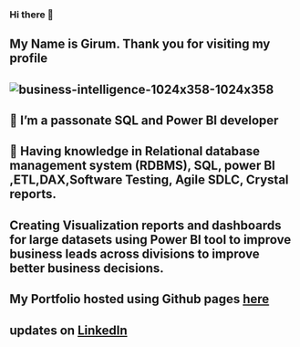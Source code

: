 ### Hi there 👋
## My Name is Girum. Thank you for visiting my profile 

## ![business-intelligence-1024x358-1024x358](https://user-images.githubusercontent.com/73087775/108652825-e5c9bb00-7479-11eb-9270-a3b4f294e4e8.jpg)

## 🔭 I’m a passonate SQL and Power BI developer 
## 🌱 Having knowledge in Relational database management system (RDBMS), SQL, power BI ,ETL,DAX,Software Testing, Agile SDLC, Crystal reports.

##  Creating Visualization reports and dashboards for large datasets using Power BI tool to improve business leads across divisions to improve better business decisions.

##  My Portfolio hosted using Github pages [here](https://ggithub2020.github.io/)
##  updates on [LinkedIn](https://www.linkedin.com/in/girum-legese/)






